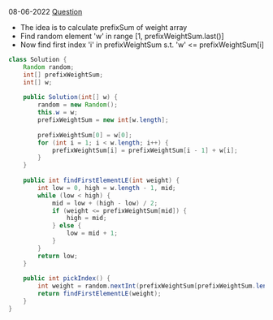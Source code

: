 08-06-2022
[Question](https://leetcode.com/problems/random-pick-with-weight/)
* The idea is to calculate prefixSum of weight array 
* Find random element 'w' in range [1, prefixWeightSum.last()]
* Now find first index 'i' in prefixWeightSum s.t. 'w' <= prefixWeightSum[i]

```java
class Solution {
    Random random;
    int[] prefixWeightSum;
    int[] w;
    
    public Solution(int[] w) {
        random = new Random();
        this.w = w;
        prefixWeightSum = new int[w.length];
        
        prefixWeightSum[0] = w[0];
        for (int i = 1; i < w.length; i++) {
            prefixWeightSum[i] = prefixWeightSum[i - 1] + w[i];
        }
    }
    
    public int findFirstElementLE(int weight) {
        int low = 0, high = w.length - 1, mid;
        while (low < high) {
            mid = low + (high - low) / 2;
            if (weight <= prefixWeightSum[mid]) {
                high = mid;
            } else {
                low = mid + 1;
            }
        }
        return low;
    }
    
    public int pickIndex() {
        int weight = random.nextInt(prefixWeightSum[prefixWeightSum.length - 1]) + 1;
        return findFirstElementLE(weight);
    }
}
```
